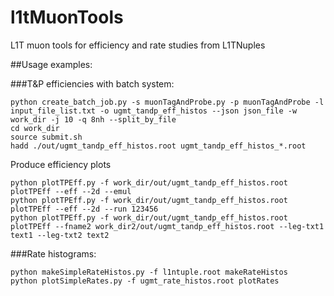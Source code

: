 # l1tMuonTools
L1T muon tools for efficiency and rate studies from L1TNuples

##Usage examples:

###T&P efficiencies with batch system:
```
python create_batch_job.py -s muonTagAndProbe.py -p muonTagAndProbe -l input_file_list.txt -o ugmt_tandp_eff_histos --json json_file -w work_dir -j 10 -q 8nh --split_by_file
cd work_dir
source submit.sh
hadd ./out/ugmt_tandp_eff_histos.root ugmt_tandp_eff_histos_*.root
```
Produce efficiency plots
```
python plotTPEff.py -f work_dir/out/ugmt_tandp_eff_histos.root plotTPEff --eff --2d --emul
python plotTPEff.py -f work_dir/out/ugmt_tandp_eff_histos.root plotTPEff --eff --2d --run 123456
python plotTPEff.py -f work_dir/out/ugmt_tandp_eff_histos.root plotTPEff --fname2 work_dir2/out/ugmt_tandp_eff_histos.root --leg-txt1 text1 --leg-txt2 text2

```

###Rate histograms:
```
python makeSimpleRateHistos.py -f l1ntuple.root makeRateHistos
python plotSimpleRates.py -f ugmt_rate_histos.root plotRates
```
